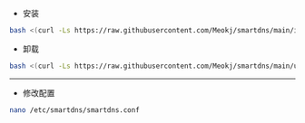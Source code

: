 * 安装
```bash
bash <(curl -Ls https://raw.githubusercontent.com/Meokj/smartdns/main/install_smartdns.sh)
```

* 卸载
```bash
bash <(curl -Ls https://raw.githubusercontent.com/Meokj/smartdns/main/uninstall_smartdns.sh)
```

---

* 修改配置
```bash
nano /etc/smartdns/smartdns.conf
```
